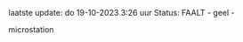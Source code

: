 laatste update: 
do 19-10-2023  3:26   uur 
Status: FAALT - geel - 
<div class="service Y">microstation</div>